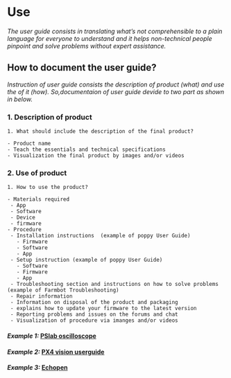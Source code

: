 # **Use**

*The user guide consists in translating what’s not comprehensible to a plain language for everyone to understand and  it helps non-technical people pinpoint and solve problems without expert assistance.*

## **How to document the user guide?**

*Instruction of user guide consists the description of product (what) and use the of it (how). So,documentaion of user guide devide to two part as shown in below.* 

### **1. Description of product** 

  ```
1. What should include the description of the final product?

  - Product name
  - Teach the essentials and technical specifications 
  - Visualization the final product by images and/or videos

```
### **2. Use of product** 

 ```
 1. How to use the product?

- Materials required
  - App
  - Software
  - Device 
  - firmware
- Procedure
  - Installation instructions  (example of poppy User Guide)
    - Firmware
    - Software
    - App
  - Setup instruction (example of poppy User Guide)
    - Software
    - Firmware
    - App
  - Troubleshooting section and instructions on how to solve problems (example of Farmbot Troubleshooting)
  - Repair information
  - Information on disposal of the product and packaging
  - explains how to update your firmware to the latest version
  - Reporting problems and issues on the forums and chat
  - Visualization of procedure via imanges and/or videos 
  ```
   
 #### *Example 1:* [PSlab oscilloscope](https://docs.pslab.io/tutorials/oscilloscope.html#tutorials-oscilloscope--page-root) 
  
 #### *Example 2:* [PX4 vision userguide](https://docs.px4.io/master/en/#how-do-i-get-started)
 
 #### *Example 3:* [Echopen](https://echopen.gitbooks.io/echopen_prototyping/content/introduction/new_introduction.html) 
